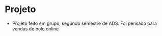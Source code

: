 # Projeto 

- Projeto feito em grupo, segundo semestre de ADS. Foi pensado para vendas de bolo online 
